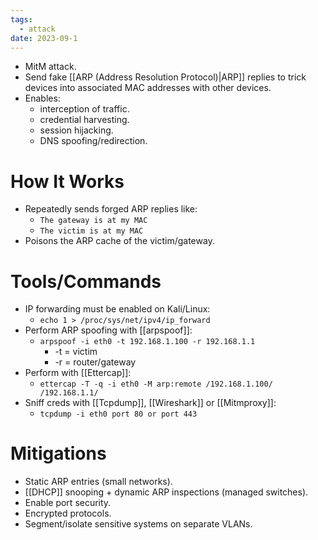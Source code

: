 ```yaml
---
tags:
  - attack
date: 2023-09-1
---
```

- MitM attack.
- Send fake [[ARP (Address Resolution Protocol)|ARP]] replies to trick devices into associated MAC addresses with other devices.
- Enables:
	- interception of traffic.
	- credential harvesting.
	- session hijacking.
	- DNS spoofing/redirection.
# How It Works

- Repeatedly sends forged ARP replies like:
	- `The gateway is at my MAC`
	- `The victim is at my MAC`
- Poisons the ARP cache of the victim/gateway.
# Tools/Commands

- IP forwarding must be enabled on Kali/Linux:
	- `echo 1 > /proc/sys/net/ipv4/ip_forward`
- Perform ARP spoofing with [[arpspoof]]:
	- `arpspoof -i eth0 -t 192.168.1.100 -r 192.168.1.1`
		- -t = victim
		- -r = router/gateway
- Perform with [[Ettercap]]:
	- `ettercap -T -q -i eth0 -M arp:remote /192.168.1.100/ /192.168.1.1/`
- Sniff creds with [[Tcpdump]], [[Wireshark]] or [[Mitmproxy]]:
	- `tcpdump -i eth0 port 80 or port 443`
# Mitigations

- Static ARP entries (small networks).
- [[DHCP]] snooping + dynamic ARP inspections (managed switches).
- Enable port security.
- Encrypted protocols.
- Segment/isolate sensitive systems on separate VLANs.

